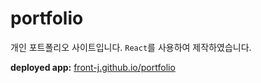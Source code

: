 # portfolio
개인 포트폴리오 사이트입니다. `React`를 사용하여 제작하였습니다.

**deployed app:** [front-j.github.io/portfolio](front-j.github.io/portfolio)
